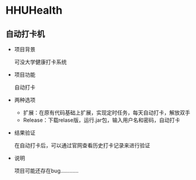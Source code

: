 # HHUHealth
## 自动打卡机

+ 项目背景

  可没大学健康打卡系统

+ 项目功能

  自动打卡

+ 两种选项

  + 扩展：在原有代码基础上扩展，实现定时任务，每天自动打卡，解放双手
  + Release：下载relase版，运行.jar包，输入用户名和密码，自动打卡

+ 结果验证

  在自动打卡后，可以通过官网查看历史打卡记录来进行验证

+ 说明

  项目可能还存在bug…………